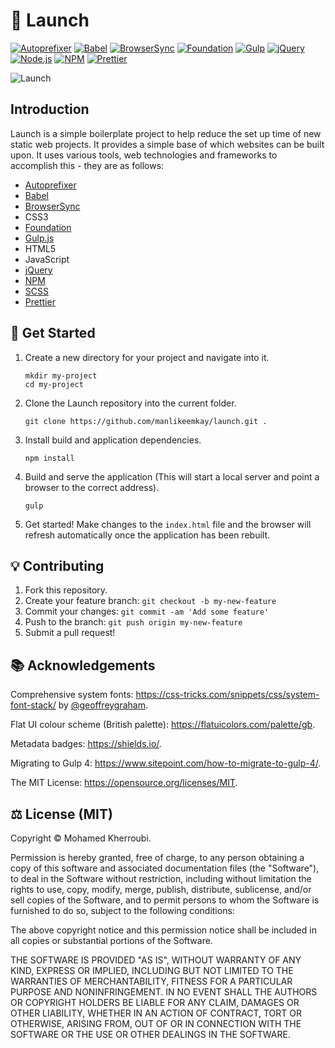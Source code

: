 # 🚀 Launch

[![Autoprefixer](https://img.shields.io/badge/Autoprefixer-8.0.0-lightgrey.svg?style=flat-square&logo=Autoprefixer)](https://autoprefixer.github.io/)
[![Babel](https://img.shields.io/badge/Babel-7.14.8-blue.svg?style=flat-square&logo=Babel&color=F9DC3E)](https://babeljs.io/)
[![BrowserSync](https://img.shields.io/badge/BrowserSync-2.27.4-lightgrey.svg?style=flat-square&logo=BrowserSync)](https://www.browsersync.io/)
[![Foundation](https://img.shields.io/badge/Foundation-6.6.3-lightgrey.svg?style=flat-square&logo=Foundation)](https://foundation.zurb.com/sites.html)
[![Gulp](https://img.shields.io/badge/Gulp-4.0.2-red.svg?style=flat-square&logo=gulp&color=DA4648)](https://gulpjs.com/)
[![jQuery](https://img.shields.io/badge/jQuery-3.6.0-blue.svg?style=flat-square&logo=jQuery&color=0769AD)](https://jquery.com/)
[![Node.js](https://img.shields.io/badge/Node.js-14.17.3-green.svg?style=flat-square&logo=node.js&color=339933)](https://nodejs.org/en/)
[![NPM](https://img.shields.io/badge/NPM-6.14.10-blue.svg?style=flat-square&logo=npm&color=CB3837)](https://www.npmjs.com/)
[![Prettier](https://img.shields.io/badge/Prettier-2.3.2-blue.svg?style=flat-square&logo=prettier&color=F7B93E)](https://prettier.io/)

![Launch](https://media.giphy.com/media/mi6DsSSNKDbUY/giphy-downsized-large.gif)

## Introduction

Launch is a simple boilerplate project to help reduce the set up time of new static web projects. It provides a simple base of which websites can be built upon. It uses various tools, web technologies and frameworks to accomplish this - they are as follows:

- [Autoprefixer](https://autoprefixer.github.io/)
- [Babel](https://babeljs.io/)
- [BrowserSync](https://www.browsersync.io/)
- CSS3
- [Foundation](https://foundation.zurb.com/sites.html)
- [Gulp.js](https://gulpjs.com/)
- HTML5
- JavaScript
- [jQuery](https://jquery.com/)
- [NPM](https://www.npmjs.com/)
- [SCSS](http://sass-lang.com/)
- [Prettier](https://prettier.io/)

## 🐙 Get Started

1. Create a new directory for your project and navigate into it.

    ```shell
    mkdir my-project
    cd my-project
    ```

2. Clone the Launch repository into the current folder.

    ```shell
    git clone https://github.com/manlikeemkay/launch.git .
    ```

3. Install build and application dependencies.

    ```shell
    npm install
    ```

4. Build and serve the application (This will start a local server and point a browser to the correct address).

    ```shell
    gulp
    ```

5. Get started! Make changes to the `index.html` file and the browser will refresh automatically once the application has been rebuilt.

## 💡 Contributing

1. Fork this repository.
2. Create your feature branch: `git checkout -b my-new-feature`
3. Commit your changes: `git commit -am 'Add some feature'`
4. Push to the branch: `git push origin my-new-feature`
5. Submit a pull request!

## 📚 Acknowledgements

Comprehensive system fonts: <https://css-tricks.com/snippets/css/system-font-stack/> by [@geoffreygraham](https://twitter.com/geoffreygraham).

Flat UI colour scheme (British palette): <https://flatuicolors.com/palette/gb>.

Metadata badges: <https://shields.io/>.

Migrating to Gulp 4: <https://www.sitepoint.com/how-to-migrate-to-gulp-4/>.

The MIT License: <https://opensource.org/licenses/MIT>.

## ⚖️ License (MIT)

Copyright © Mohamed Kherroubi.

Permission is hereby granted, free of charge, to any person obtaining a copy of this software and associated documentation files (the "Software"), to deal in the Software without restriction, including without limitation the rights to use, copy, modify, merge, publish, distribute, sublicense, and/or sell copies of the Software, and to permit persons to whom the Software is furnished to do so, subject to the following conditions:

The above copyright notice and this permission notice shall be included in all copies or substantial portions of the Software.

THE SOFTWARE IS PROVIDED "AS IS", WITHOUT WARRANTY OF ANY KIND, EXPRESS OR IMPLIED, INCLUDING BUT NOT LIMITED TO THE WARRANTIES OF MERCHANTABILITY, FITNESS FOR A PARTICULAR PURPOSE AND NONINFRINGEMENT. IN NO EVENT SHALL THE AUTHORS OR COPYRIGHT HOLDERS BE LIABLE FOR ANY CLAIM, DAMAGES OR OTHER LIABILITY, WHETHER IN AN ACTION OF CONTRACT, TORT OR OTHERWISE, ARISING FROM, OUT OF OR IN CONNECTION WITH THE SOFTWARE OR THE USE OR OTHER DEALINGS IN THE SOFTWARE.
